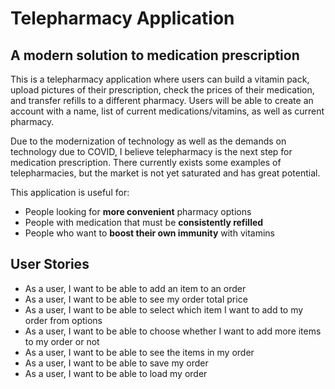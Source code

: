 # Telepharmacy Application

## A modern solution to medication prescription

This is a telepharmacy application where users can build a vitamin pack, upload pictures of their prescription, check the prices of their medication, and transfer refills to a different pharmacy. Users will be able to create an account with a name, list of current medications/vitamins, as well as current pharmacy.

Due to the modernization of technology as well as the demands on technology due to COVID, I believe telepharmacy is the next step for medication prescription. There currently exists some examples of telepharmacies, but the market is not yet saturated and has great potential.

This application is useful for:
- People looking for **more convenient** pharmacy options
- People with medication that must be **consistently refilled**
- People who want to **boost their own immunity** with vitamins

## User Stories

- As a user, I want to be able to add an item to an order
- As a user, I want to be able to see my order total price
- As a user, I want to be able to select which item I want to add to my order from options
- As a user, I want to be able to choose whether I want to add more items to my order  or not
- As a user, I want to be able to see the items in my order
- As a user, I want to be able to save my order
- As a user, I want to be able to load my order



